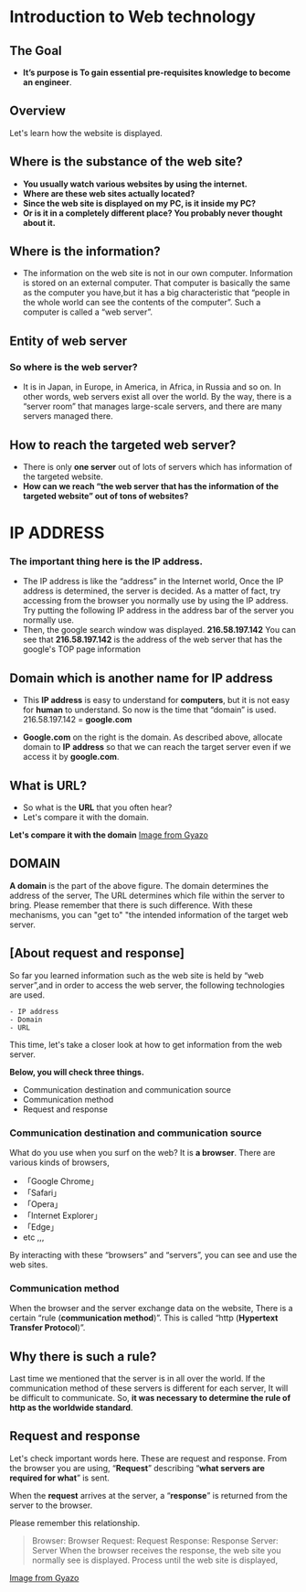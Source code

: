 # Introduction to Web technology

## The Goal

- **It’s purpose is To gain essential pre-requisites knowledge to become an engineer**.

## Overview

Let's learn how the website is displayed.

## Where is the substance of the web site?

- **You usually watch various websites by using the internet.**
- **Where are these web sites actually located?**
- **Since the web site is displayed on my PC, is it inside my PC?**
- **Or is it in a completely different place? You probably never thought about it.**

## Where is the information?

- The information on the web site is not in our own computer. Information is stored on an external computer. That computer is basically the same as the computer you have,but it has a big characteristic that “people in the whole world can see the contents of the computer”. Such a computer is called a “web server”.

## Entity of web server

### So where is the web server?

- It is in Japan, in Europe, in America, in Africa, in Russia and so on. In other words, web servers exist all over the world.  By the way, there is a “server room” that manages large-scale servers, and there are many servers managed there.

## How to reach the targeted web server?

- There is only **one server** out of lots of servers which has information of the targeted website.
- **How can we reach “the web server that has the information of the targeted website” out of tons of websites?**

# IP ADDRESS

### The important thing here is the IP address.
- The IP address is like the “address” in the Internet world,  Once the IP address is determined, the server is decided. As a matter of fact, try accessing from the browser you normally use by using the IP address.  Try putting the following IP address in the address bar of the server you normally use.
- Then, the google search window was displayed.
**216.58.197.142**
You can see that **216.58.197.142** is the address of the web server that has the google's TOP page information

## Domain which is another name for IP address

- This **IP address** is easy to understand for **computers**,  but it is not easy for **human** to understand.  So now is the time that “domain” is used.
216.58.197.142 = **google.com**

- **Google.com** on the right is the domain. As described above, allocate domain to **IP** **address** so that we can reach the target server even if we access it by **google.com**.

## What is URL?

- So what is the **URL** that you often hear?
- Let's compare it with the domain.

**Let's compare it with the domain**
[Image from Gyazo](https://t.gyazo.com/teams/diveintocode/276f4e5f9f0df1f86c271dfad5d9f7d6.png)


## DOMAIN

**A domain** is the part of the above figure.
The domain determines the address of the server,
The URL determines which file within the server to bring.
Please remember that there is such difference.
With these mechanisms, you can "get to" "the intended information of the target web server.

## [About request and response]

So far you learned information such as the web site is held by “web server”,and in order to access the web server, the following technologies are used.
```
- IP address
- Domain
- URL
```
This time, let's take a closer look at how to get information from the web server.

**Below, you will check three things.**

- Communication destination and communication source
- Communication method
- Request and response

### Communication destination and communication source

What do you use when you surf on the web?
It is **a browser**. There are various kinds of browsers,

- 「Google Chrome」
- 「Safari」
- 「Opera」
- 「Internet Explorer」
- 「Edge」
-  etc ,,,

By interacting with these “browsers” and “servers”, you can see and use the web sites.
### Communication method
When the browser and the server exchange data on the website,
There is a certain “rule (**communication method**)”.
This is called “http (**Hypertext Transfer Protocol**)”.

## Why there is such a rule?
Last time we mentioned that the server is in all over the world.
If the communication method of these servers is different for each server,
It will be difficult to communicate.
So, **it was necessary to determine the rule of http as the worldwide standard**.

## Request and response

Let's check important words here.
These are request and response.
From the browser you are using,
“**Request**” describing “**what servers are required for what**” is sent.

When the **request** arrives at the server, a “**response**” is returned from the server to the browser.

Please remember this relationship.

> Browser: Browser Request: Request Response: Response Server: Server
When the browser receives the response, the web site you normally see is displayed.
Process until the web site is displayed,

[Image from Gyazo](https://t.gyazo.com/teams/diveintocode/0f98ce9cfcc41fc6dffac7c41171e098.png)


 










